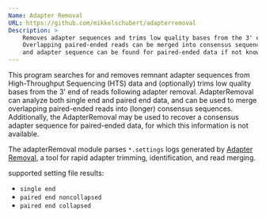```yaml
---
Name: Adapter Removal
URL: https://github.com/mikkelschubert/adapterremoval
Description: >
    Removes adapter sequences and trims low quality bases from the 3' end of reads.
    Overlapping paired-ended reads can be merged into consensus sequences
    and adapter sequence can be found for paired-ended data if not known.
---
```


This program searches for and removes remnant adapter sequences from High-Throughput
Sequencing (HTS) data and (optionally) trims low quality bases from the 3' end of
reads following adapter removal. AdapterRemoval can analyze both single end and
paired end data, and can be used to merge overlapping paired-ended reads into
(longer) consensus sequences. Additionally, the AdapterRemoval may be used to
recover a consensus adapter sequence for paired-ended data, for which this
information is not available.

The adapterRemoval module parses `*.settings` logs generated by
[Adapter Removal](https://github.com/mikkelschubert/adapterremoval),
a tool for rapid adapter trimming, identification, and read merging.

supported setting file results:

* `single end`
* `paired end noncollapsed`
* `paired end collapsed`